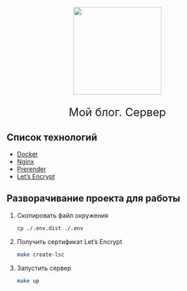<p align="center"><img src="https://uploads.photo/images/Ed7f.png" width="200"/></p>

<p align="center" style="font-size:1.8em;">Мой блог. Сервер</p>

##  Список технологий

- [Docker](https://docs.docker.com/get-started/)
- [Nginx](https://nginx.org/en/docs/)
- [Prerender](https://prerender.io/documentation)
- [Let’s Encrypt](https://letsencrypt.org/docs/)

## Разворачивание проекта для работы

1. Скопировать файл окружения
    ```bash
    cp ./.env.dist ./.env
    ```
    
2. Получить сертификат Let’s Encrypt
    ```bash
    make create-lsc
    ```

3. Запустить сервер
    ```bash
    make up
    ```
    
